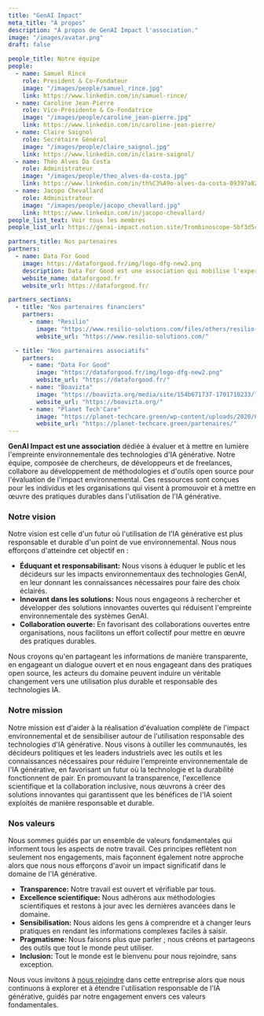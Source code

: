 ```yaml
---
title: "GenAI Impact"
meta_title: "À propos"
description: "À propos de GenAI Impact l'association."
image: "/images/avatar.png"
draft: false

people_title: Notre équipe
people:
  - name: Samuel Rincé
    role: President & Co-Fondateur
    image: "/images/people/samuel_rince.jpg"
    link: https://www.linkedin.com/in/samuel-rince/
  - name: Caroline Jean-Pierre
    role: Vice-Présidente & Co-Fondatrice
    image: "/images/people/caroline_jean-pierre.jpg"
    link: https://www.linkedin.com/in/caroline-jean-pierre/
  - name: Claire Saignol
    role: Secrétaire Général
    image: "/images/people/claire_saignol.jpg"
    link: https://www.linkedin.com/in/claire-saignol/
  - name: Théo Alves Da Costa
    role: Administrateur
    image: "/images/people/theo_alves-da-costa.jpg"
    link: https://www.linkedin.com/in/th%C3%A9o-alves-da-costa-09397a82/
  - name: Jacopo Chevallard
    role: Administrateur
    image: "/images/people/jacopo_chevallard.jpg"
    link: https://www.linkedin.com/in/jacopo-chevallard/
people_list_text: Voir tous les membres
people_list_url: https://genai-impact.notion.site/Trombinoscope-5bf3d5c819c643b498b3b363223f7add

partners_title: Nos partenaires
partners:
  - name: Data For Good
    image: https://dataforgood.fr/img/logo-dfg-new2.png
    description: Data For Good est une association qui mobilise l'expertise de juniors et de professionnels de l'IT pour soutenir des projets à impact social et environnemental. Le projet GenAI Impact a été initialement lancé lors de leur 12ème saison en 2024, et nous continuons de collaborer étroitement.
    website_name: dataforgood.fr
    website_url: https://dataforgood.fr/

partners_sections:
  - title: "Nos partenaires financiers"
    partners:
      - name: "Resilio"
        image: "https://www.resilio-solutions.com/files/others/resilio-header.svg"
        website_url: "https://www.resilio-solutions.com/"

  - title: "Nos partenaires associatifs"
    partners:
      - name: "Data For Good"
        image: "https://dataforgood.fr/img/logo-dfg-new2.png"
        website_url: "https://dataforgood.fr/"
      - name: "Boavizta"
        image: "https://boavizta.org/media/site/154b671737-1701710233/logo_color.svg"
        website_url: "https://boavizta.org/"
      - name: "Planet Tech'Care"
        image: "https://planet-techcare.green/wp-content/uploads/2020/09/logo.svg"
        website_url: "https://planet-techcare.green/partenaires/"
---
```



**GenAI Impact est une association** dédiée à évaluer et à mettre en lumière l'empreinte environnementale des technologies d'IA générative. Notre équipe, composée de chercheurs, de développeurs et de freelances, collabore au développement de méthodologies et d'outils open source pour l'évaluation de l'impact environnemental. Ces ressources sont conçues pour les individus et les organisations qui visent à promouvoir et à mettre en œuvre des pratiques durables dans l'utilisation de l'IA générative.


### Notre vision

Notre vision est celle d'un futur où l'utilisation de l'IA générative est plus responsable et durable d'un point de vue environnemental. Nous nous efforçons d'atteindre cet objectif en :

- **Éduquant et responsabilisant:** Nous visons à éduquer le public et les décideurs sur les impacts environnementaux des technologies GenAI, en leur donnant les connaissances nécessaires pour faire des choix éclairés.
- **Innovant dans les solutions:** Nous nous engageons à rechercher et développer des solutions innovantes ouvertes qui réduisent l'empreinte environnementale des systèmes GenAI.
- **Collaboration ouverte:** En favorisant des collaborations ouvertes entre organisations, nous facilitons un effort collectif pour mettre en œuvre des pratiques durables.

Nous croyons qu'en partageant les informations de manière transparente, en engageant un dialogue ouvert et en nous engageant dans des pratiques open source, les acteurs du domaine peuvent induire un véritable changement vers une utilisation plus durable et responsable des technologies IA.


### Notre mission

Notre mission est d'aider à la réalisation d'évaluation complète de l'impact environnemental et de sensibiliser autour de l'utilisation responsable des technologies d'IA générative. Nous visons à outiller les communautés, les décideurs politiques et les leaders industriels avec les outils et les connaissances nécessaires pour réduire l'empreinte environnementale de l'IA générative, en favorisant un futur où la technologie et la durabilité fonctionnent de pair. En promouvant la transparence, l'excellence scientifique et la collaboration inclusive, nous œuvrons à créer des solutions innovantes qui garantissent que les bénéfices de l'IA soient exploités de manière responsable et durable.


### Nos valeurs

Nous sommes guidés par un ensemble de valeurs fondamentales qui informent tous les aspects de notre travail. Ces principes reflètent non seulement nos engagements, mais façonnent également notre approche alors que nous nous efforçons d'avoir un impact significatif dans le domaine de l'IA générative.

- **Transparence:** Notre travail est ouvert et vérifiable par tous.
- **Excellence scientifique:** Nous adhérons aux méthodologies scientifiques et restons à jour avec les dernières avancées dans le domaine.
- **Sensibilisation:** Nous aidons les gens à comprendre et à changer leurs pratiques en rendant les informations complexes faciles à saisir.
- **Pragmatisme:** Nous faisons plus que parler ; nous créons et partageons des outils que tout le monde peut utiliser.
- **Inclusion:** Tout le monde est le bienvenu pour nous rejoindre, sans exception.

Nous vous invitons à [nous rejoindre](../contact) dans cette entreprise alors que nous continuons à explorer et à étendre l'utilisation responsable de l'IA générative, guidés par notre engagement envers ces valeurs fondamentales.
